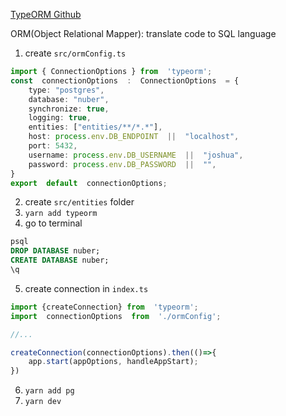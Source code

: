 [TypeORM Github](https://github.com/typeorm/typeorm)

ORM(Object Relational Mapper):
translate code to SQL language

1. create `src/ormConfig.ts`
```typescript
import { ConnectionOptions } from  'typeorm';
const  connectionOptions  :  ConnectionOptions  = {
	type: "postgres",
	database: "nuber",
	synchronize: true,
	logging: true,
	entities: ["entities/**/*.*"],
	host: process.env.DB_ENDPOINT  ||  "localhost",
	port: 5432,
	username: process.env.DB_USERNAME  ||  "joshua",
	password: process.env.DB_PASSWORD  ||  "",
}
export  default  connectionOptions;
```
2. create `src/entities` folder
3. `yarn add typeorm`
4. go to terminal
```sql
psql
DROP DATABASE nuber;
CREATE DATABASE nuber;
\q
```
5.  create connection in `index.ts`
```typescript
import {createConnection} from  'typeorm';
import  connectionOptions  from  './ormConfig';

//...

createConnection(connectionOptions).then(()=>{
	app.start(appOptions, handleAppStart);
})
```

6. `yarn add pg`
7. `yarn dev`
<!--stackedit_data:
eyJoaXN0b3J5IjpbNTkxNTU0NjYsODIzNzY4MjE2LDc1NDQxMD
M0NSwxMjkxNjMxMzAwLC0xOTYzNTE5MTk1LDE0ODU4MDE5NTFd
fQ==
-->